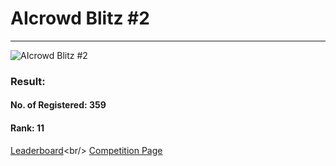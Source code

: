 # AIcrowd Blitz #2
***
<img src = "https://github.com/Devesh2707/AIcrowd-Blitz-2/tree/master/imgs/Screenshot_20200729_003221.jpg" alt = "AIcrowd Blitz #2"/>

### Result:
#### No. of Registered: 359
#### Rank: 11
[Leaderboard](https://www.aicrowd.com/challenges/aicrowd-blitz-2/leaderboards?)<br/>
[Competition Page](https://www.aicrowd.com/challenges/aicrowd-blitz-2)
